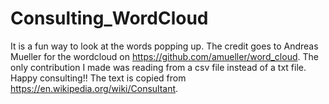 # Consulting_WordCloud
It is a fun way to look at the words popping up. The credit goes to Andreas Mueller for the wordcloud on https://github.com/amueller/word_cloud. The only contribution I made was reading from a csv file instead of a txt file. Happy consulting!!
The text is copied from https://en.wikipedia.org/wiki/Consultant.
